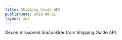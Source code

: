 ```yaml
---
title: Shipping Guide API
publishDate: 2019-08-21
layout: api
---
```


Decommissioned Småpakker from Shipping Guide API.
